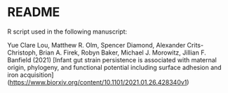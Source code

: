 # README

R script used in the following manuscript:

Yue Clare Lou, Matthew R. Olm, Spencer Diamond, Alexander Crits-Christoph, Brian A. Firek, Robyn Baker, Michael J. Morowitz, Jillian F. Banfield (2021) [Infant gut strain persistence is associated with maternal origin, phylogeny, and functional potential including surface adhesion and iron acquisition] 
(https://www.biorxiv.org/content/10.1101/2021.01.26.428340v1)
